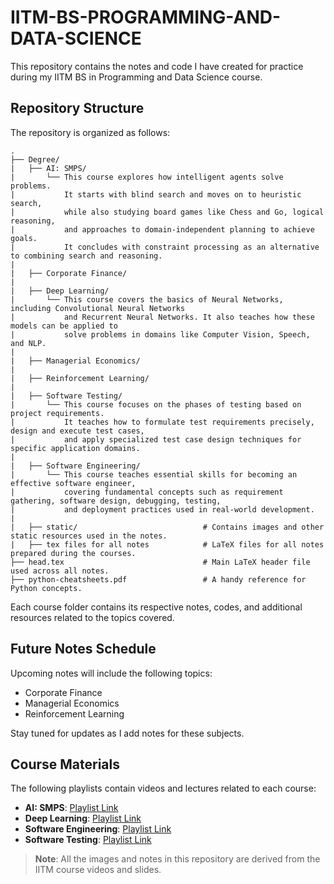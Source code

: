 # IITM-BS-PROGRAMMING-AND-DATA-SCIENCE

This repository contains the notes and code I have created for practice during my IITM BS in Programming and Data Science course.

## Repository Structure

The repository is organized as follows:

    .
    ├── Degree/
    |   ├── AI: SMPS/
    |       └── This course explores how intelligent agents solve problems. 
    |           It starts with blind search and moves on to heuristic search, 
    |           while also studying board games like Chess and Go, logical reasoning, 
    |           and approaches to domain-independent planning to achieve goals. 
    |           It concludes with constraint processing as an alternative to combining search and reasoning.
    |
    |   ├── Corporate Finance/
    |
    |   ├── Deep Learning/
    |       └── This course covers the basics of Neural Networks, including Convolutional Neural Networks 
    |           and Recurrent Neural Networks. It also teaches how these models can be applied to 
    |           solve problems in domains like Computer Vision, Speech, and NLP.
    |
    |   ├── Managerial Economics/
    |
    |   ├── Reinforcement Learning/
    |
    |   ├── Software Testing/
    |       └── This course focuses on the phases of testing based on project requirements. 
    |           It teaches how to formulate test requirements precisely, design and execute test cases, 
    |           and apply specialized test case design techniques for specific application domains.
    |
    |   ├── Software Engineering/
    |       └── This course teaches essential skills for becoming an effective software engineer, 
    |           covering fundamental concepts such as requirement gathering, software design, debugging, testing, 
    |           and deployment practices used in real-world development.
    |
    |   ├── static/                            # Contains images and other static resources used in the notes.
    |   ├── tex files for all notes            # LaTeX files for all notes prepared during the courses.
    ├── head.tex                               # Main LaTeX header file used across all notes.
    ├── python-cheatsheets.pdf                 # A handy reference for Python concepts.

Each course folder contains its respective notes, codes, and additional resources related to the topics covered.

## Future Notes Schedule

Upcoming notes will include the following topics:

- Corporate Finance  
- Managerial Economics  
- Reinforcement Learning

Stay tuned for updates as I add notes for these subjects.

## Course Materials

The following playlists contain videos and lectures related to each course:

- **AI: SMPS**: [Playlist Link](https://www.youtube.com/playlist?list=PLZ2ps__7DhBZVxMrSkTIcG6zZBDKUXCnM)
- **Deep Learning**: [Playlist Link](https://www.youtube.com/playlist?list=PLZ2ps__7DhBZHM1OFsvzGrUGlBehlXd8w)
- **Software Engineering**: [Playlist Link](https://www.youtube.com/playlist?list=PLZ2ps__7DhBYt5yvXrYAjjWtf5O399Xea)
- **Software Testing**: [Playlist Link](https://www.youtube.com/playlist?list=PLZ2ps__7DhBai6Crbq3wSw5dG-Ro1CJvT)

> **Note**: All the images and notes in this repository are derived from the IITM course videos and slides.

